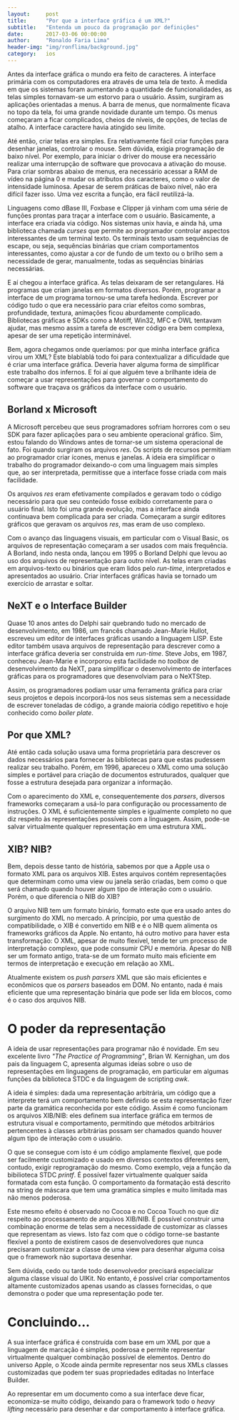 ```yaml
---
layout:     post
title:      "Por que a interface gráfica é um XML?"
subtitle:   "Entenda um pouco da programação por definições"
date:       2017-03-06 00:00:00
author:     "Ronaldo Faria Lima"
header-img: "img/ronflima/background.jpg"
category:   ios
---
```


Antes da interface gráfica o mundo era feito de caracteres. A interface primária
com os computadores era através de uma tela de texto. À medida em que os
sistemas foram aumentando a quantidade de funcionalidades, as telas simples
tornavam-se um estorvo para o usuário. Assim, surgiram as aplicações orientadas
a menus. A barra de menus, que normalmente ficava no topo da tela, foi uma
grande novidade durante um tempo. Os menus começaram a ficar complicados, cheios
de níveis, de opções, de teclas de atalho. A interface caractere havia atingido
seu limite.

Até então, criar telas era simples. Era relativamente fácil criar funções para
desenhar janelas, controlar o mouse. Sem dúvida, exigia programação de baixo
nível. Por exemplo, para iniciar o driver do mouse era necessário realizar uma
interrupção de software que provocava a ativação do mouse. Para criar sombras
abaixo de menus, era necessário acessar a RAM de vídeo na página 0 e mudar os
atributos dos caracteres, como o valor de intensidade luminosa. Apesar de serem
práticas de baixo nível, não era difícil fazer isso. Uma vez escrita a função,
era fácil reutilizá-la.

Linguagens como dBase III, Foxbase e Clipper já vinham com uma série de funções
prontas para traçar a interface com o usuário. Basicamente, a interface era
criada via código. Nos sistemas unix havia, e ainda há, uma biblioteca chamada
_curses_ que permite ao programador controlar aspectos interessantes de um
terminal texto. Os terminais texto usam sequências de escape, ou seja,
sequências binárias que criam comportamentos interessantes, como ajustar a cor
de fundo de um texto ou o brilho sem a necessidade de gerar, manualmente, todas
as sequências binárias necessárias.

E aí chegou a interface gráfica. As telas deixaram de ser retangulares. Há
programas que criam janelas em formatos diversos. Porém, programar a interface
de um programa tornou-se uma tarefa hedionda. Escrever por código tudo o que era
necessário para criar efeitos como sombras, profundidade, textura, animações
ficou aburdamente complicado. Bibliotecas gráficas e SDKs como a Motiff, Win32,
MFC e OWL tentavam ajudar, mas mesmo assim a tarefa de escrever código era bem
complexa, apesar de ser uma repetição interminável.

Bem, agora chegamos onde queríamos: por que minha interface gráfica virou um
XML? Este blablablá todo foi para contextualizar a dificuldade que é criar uma
interface gráfica. Deveria haver alguma forma de simplificar este trabalho dos
infernos. E foi aí que alguém teve a brilhante ideia de começar a usar
representações para governar o comportamento do software que traçava os gráficos
da interface com o usuário.

## Borland x Microsoft

A Microsoft percebeu que seus programadores sofriam horrores com o seu SDK para
fazer aplicações para o seu ambiente operacional gráfico. Sim, estou falando do
Windows antes de tornar-se um sistema operacional de fato. Foi quando surgiram
os arquivos _res_. Os scripts de recursos permitiam ao programador criar ícones,
menus e janelas. A ideia era simplificar o trabalho do programador deixando-o
com uma linguagem mais simples que, ao ser interpretada, permitisse que a
interface fosse criada com mais facilidade.

Os arquivos _res_ eram efetivamente compilados e geravam todo o código
necessário para que seu conteúdo fosse exibido corretamente para o usuário
final. Isto foi uma grande evolução, mas a interface ainda continuava bem
complicada para ser criada. Começaram a surgir editores gráficos que geravam os
arquivos _res_, mas eram de uso complexo.

Com o avanço das linguagens visuais, em particular com o Visual Basic, os
arquivos de representação começaram a ser usados com mais frequência. A Borland,
indo nesta onda, lançou em 1995 o Borland Delphi que levou ao uso dos arquivos
de representação para outro nível. As telas eram criadas em arquivos-texto ou
binários que eram lidos pelo _run-time_, interpretados e apresentados ao
usuário. Criar interfaces gráficas havia se tornado um exercício de arrastar e
soltar.

## NeXT e o Interface Builder

Quase 10 anos antes do Delphi sair quebrando tudo no mercado de desenvolvimento,
em 1986, um francês chamado Jean-Marie Hullot, escreveu um editor de interfaces
gráficas usando a linguagem LISP. Este editor também usava arquivos de
representação para descrever como a interface gráfica deveria ser construída em
_run-time_. Steve Jobs, em 1987, conheceu Jean-Marie e incorporou esta
facilidade no _toolbox_ de desenvolvimento da NeXT, para simplificar o
desenvolvimento de interfaces gráficas para os programadores que desenvolviam
para o NeXTStep.

Assim, os programadores podiam usar uma ferramenta gráfica para criar seus
projetos e depois incorporá-los nos seus sistemas sem a necessidade de escrever
toneladas de código, a grande maioria código repetitivo e hoje conhecido como
_boiler plate_.

## Por que XML?

Até então cada solução usava uma forma proprietária para descrever os dados
necessários para fornecer às bibliotecas para que estas pudessem realizar seu
trabalho. Porém, em 1996, apareceu o XML como uma solução simples e portável
para criação de documentos estruturados, qualquer que fosse a estrutura desejada
para organizar a informação.

Com o aparecimento do XML e, consequentemente dos _parsers_, diversos frameworks
começaram a usá-lo para configuração ou processamento de instruções. O XML é
suficientemente simples e igualmente completo no que diz respeito às
representações possíveis com a linguagem. Assim, pode-se salvar virtualmente
qualquer representação em uma estrutura XML.

## XIB? NIB?

Bem, depois desse tanto de história, sabemos por que a Apple usa o formato XML
para os arquivos XIB. Estes arquivos contém representações que determinam como
uma view ou janela serão criadas, bem como o que será chamado quando houver
algum tipo de interação com o usuário. Porém, o que diferencia o NIB do XIB?

O arquivo NIB tem um formato binário, formato este que era usado antes do
surgimento do XML no mercado. A princípio, por uma questão de compatibilidade, o
XIB é convertido em NIB e é o NIB quem alimenta os frameworks gráficos da
Apple. No entanto, há outro motivo para haver esta transformação: O XML, apesar
de muito flexível, tende ter um processo de interpretação complexo, que pode
consumir CPU e memória. Apesar do NIB ser um formato antigo, trata-se de um
formato muito mais eficiente em termos de interpretação e execução em relação ao
XML.

Atualmente existem os _push parsers_ XML que são mais eficientes e econômicos
que os _parsers_ baseados em DOM. No entanto, nada é mais eficiente que uma
representação binária que pode ser lida em blocos, como é o caso dos arquivos
NIB. 

# O poder da representação

A ideia de usar representações para programar não é novidade. Em seu excelente
livro _"The Practice of Programming"_, Brian W. Kernighan, um dos pais da
linguagem C, apresenta algumas ideias sobre o uso de representações em
linguagens de programação, em particular em algumas funções da biblioteca STDC e
da linguagem de scripting _awk_.

A ideia é simples: dada uma representação arbitrária, um código que a interprete
terá um comportamento bem definido se esta representação fizer parte da
gramática reconhecida por este código. Assim é como funcionam os arquivos
XIB/NIB: eles definem sua interface gráfica em termos de estrutura visual e
comportamento, permitindo que métodos arbitrários pertencentes à classes
arbitrárias possam ser chamados quando houver algum tipo de interação com o
usuário.

O que se consegue com isto é um código amplamente flexível, que pode ser
facilmente customizado e usado em diversos contextos diferentes sem, contudo,
exigir reprogramação do mesmo. Como exemplo, veja a função da bibilioteca STDC
_printf_. É possível fazer virtualmente qualquer saída formatada com esta
função. O comportamento da formatação está descrito na string de máscara que tem
uma gramática simples e muito limitada mas não menos poderosa.

Este mesmo efeito é observado no Cocoa e no Cocoa Touch no que diz respeito ao
processamento de arquivos XIB/NIB. É possível construir uma combinação enorme de
telas sem a necessidade de customizar as classes que representam as views. Isto
faz com que o código torne-se bastante flexível a ponto de existirem casos de
desenvolvedores que nunca precisaram customizar a classe de uma view para
desenhar alguma coisa que o framework não suportava desenhar.

Sem dúvida, cedo ou tarde todo desenvolvedor precisará especializar alguma
classe visual do UIKit. No entanto, é possível criar comportamentos altamente
customizados apenas usando as classes fornecidas, o que demonstra o poder que
uma representação pode ter.

# Concluindo...

A sua interface gráfica é construída com base em um XML por que a linguagem de
marcação é simples, poderosa e permite representar virtualmente qualquer
combinação possível de elementos. Dentro do universo Apple, o Xcode ainda
permite representar nos seus XMLs classes customizadas que podem ter suas
propriedades editadas no Interface Builder.

Ao representar em um documento como a sua interface deve ficar, economiza-se
muito código, deixando para o framework todo o _heavy lifting_ necessário para
desenhar e dar comportamento à interface gráfica.
